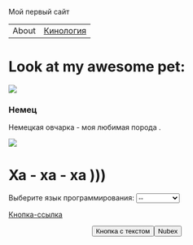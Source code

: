 <!DOCTYPE html>
<html>
 <head>
   
   
    
  <link rel="stylesheet" type="text/css" href="mystyle.css">
   <p>
      Мой первый сайт
  </p>
    <meta http-equiv="Content-Type" content="text/html; charset=windows-1251">
  
   <title>Test  site</title>


  <link rel="stylesheet" href="styles.css">
  <meta charset="utf-8">

</head>

<body>
 
<table border="0" cellpadding="0" cellspacing="0">

  <tbody>

   <tr>

   <td class="menu">About</td>

   <td class="menu"><a href="ii.html">Кинология</a></td>

   </tr>

   </tbody>
</table>
  <h1>Look at my awesome pet:</h1>
  <img class="picture"  src="https://litbro.ru/wp-content/uploads/2019/07/Uhod-za-nemetskoj-ovcharkoj-10.jpg">
  <div name="about">
      <h3 id="pet-name">Немец</h3>
                <p data-type="description">Немецкая овчарка - моя любимая  порода .</p>

  </div>
  <div id="innovation"><img src="https://memoteka.com/images/b/b0/%D0%A1%D0%BE%D0%B1%D0%B0%D0%BA%D0%B0%D1%83%D0%BB%D1%8B%D0%B1%D0%B0%D0%BA%D0%B02.png"></div>
  <div name="about">
	<h1 id="pet-name">   Ха - ха - ха )))</h1>
  <label for="dropdown">Выберите язык программирования:</label>
  <select id="dropdown" class="custom-select">
     <option selected>--</option>
     <option value="1">Python</option>
     <option value="2">Java</option>
     <option value="3">JavaScript</option>
  </select>
	
	
	
   <a href="#" class="nubex">Кнопка-ссылка</a>
 
   <p style="text-align: center"><button>Кнопка с текстом</button><input type="button" name="nubex" value="Nubex" />
   
 </body>
</html>
